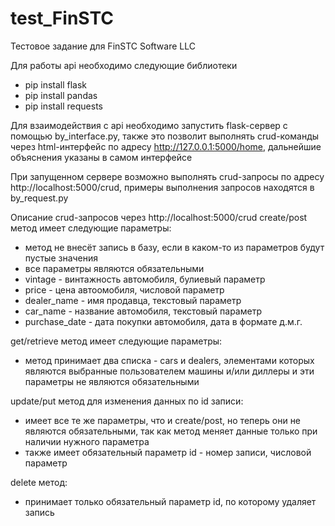 # test_FinSTC
Тестовое задание для FinSTC Software LLC

Для работы api необходимо следующие библиотеки
- pip install flask 
- pip install pandas
- pip install requests

Для взаимодействия с api необходимо запустить flask-сервер с помощью by_interface.py, 
также это позволит выполнять crud-команды через html-интерфейс по адресу http://127.0.0.1:5000/home, дальнейшие объяснения указаны в самом интерфейсе

При запущенном сервере возможно выполнять crud-запросы по адресу http://localhost:5000/crud, примеры выполнения запросов находятся в by_request.py

Описание crud-запросов через  http://localhost:5000/crud
create/post метод имеет следующие параметры:
- метод не внесёт запись в базу, если в каком-то из параметров будут пустые значения
- все параметры являются обязательными
- vintage - винтажность автомобиля, булиевый параметр
- price - цена автоомобиля, числовой параметр
- dealer_name - имя продавца, текстовый параметр
- car_name - название автомобиля, текстовый параметр
- purchase_date - дата покупки автомобиля, дата в формате д.м.г.

get/retrieve метод имеет следующие параметры:
- метод принимает два списка - cars и dealers, элементами которых являются выбранные пользователем машины и/или диллеры и эти параметры не являются обязательными

update/put метод для изменения данных по id записи:
- имеет все те же параметры, что и create/post, но теперь они не являются обязательными, так как метод меняет данные только при наличии нужного параметра
- также имеет обязательный параметр id - номер записи, числовой параметр

delete метод:
- принимает только обязательный параметр id, по которому удаляет запись
